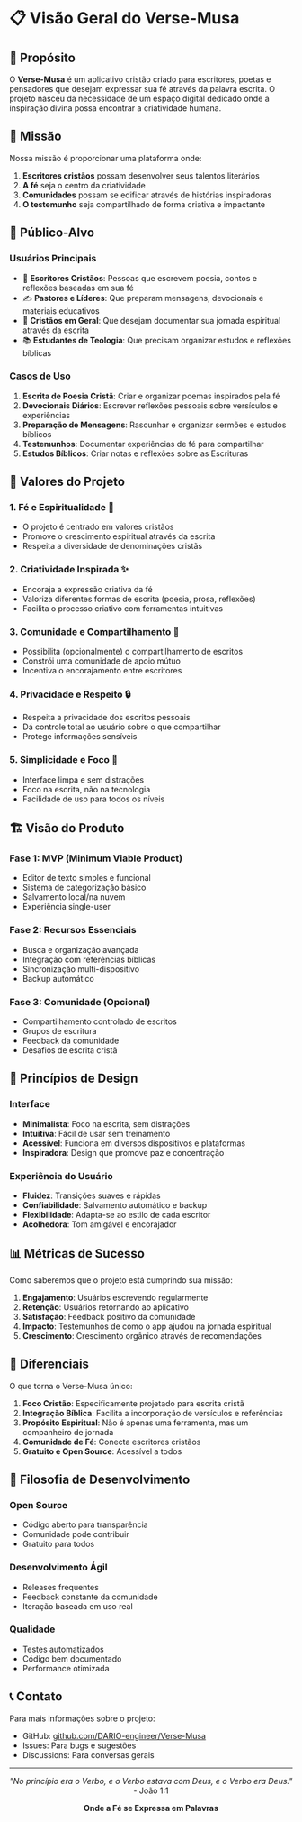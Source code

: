 # 📋 Visão Geral do Verse-Musa

## 🎯 Propósito

O **Verse-Musa** é um aplicativo cristão criado para escritores, poetas e pensadores que desejam expressar sua fé através da palavra escrita. O projeto nasceu da necessidade de um espaço digital dedicado onde a inspiração divina possa encontrar a criatividade humana.

## 🌟 Missão

Nossa missão é proporcionar uma plataforma onde:

1. **Escritores cristãos** possam desenvolver seus talentos literários
2. **A fé** seja o centro da criatividade
3. **Comunidades** possam se edificar através de histórias inspiradoras
4. **O testemunho** seja compartilhado de forma criativa e impactante

## 👥 Público-Alvo

### Usuários Principais
- 📝 **Escritores Cristãos**: Pessoas que escrevem poesia, contos e reflexões baseadas em sua fé
- ✍️ **Pastores e Líderes**: Que preparam mensagens, devocionais e materiais educativos
- 🙏 **Cristãos em Geral**: Que desejam documentar sua jornada espiritual através da escrita
- 📚 **Estudantes de Teologia**: Que precisam organizar estudos e reflexões bíblicas

### Casos de Uso
1. **Escrita de Poesia Cristã**: Criar e organizar poemas inspirados pela fé
2. **Devocionais Diários**: Escrever reflexões pessoais sobre versículos e experiências
3. **Preparação de Mensagens**: Rascunhar e organizar sermões e estudos bíblicos
4. **Testemunhos**: Documentar experiências de fé para compartilhar
5. **Estudos Bíblicos**: Criar notas e reflexões sobre as Escrituras

## 🎨 Valores do Projeto

### 1. **Fé e Espiritualidade** 🙏
- O projeto é centrado em valores cristãos
- Promove o crescimento espiritual através da escrita
- Respeita a diversidade de denominações cristãs

### 2. **Criatividade Inspirada** ✨
- Encoraja a expressão criativa da fé
- Valoriza diferentes formas de escrita (poesia, prosa, reflexões)
- Facilita o processo criativo com ferramentas intuitivas

### 3. **Comunidade e Compartilhamento** 🤝
- Possibilita (opcionalmente) o compartilhamento de escritos
- Constrói uma comunidade de apoio mútuo
- Incentiva o encorajamento entre escritores

### 4. **Privacidade e Respeito** 🔒
- Respeita a privacidade dos escritos pessoais
- Dá controle total ao usuário sobre o que compartilhar
- Protege informações sensíveis

### 5. **Simplicidade e Foco** 🎯
- Interface limpa e sem distrações
- Foco na escrita, não na tecnologia
- Facilidade de uso para todos os níveis

## 🏗️ Visão do Produto

### Fase 1: MVP (Minimum Viable Product)
- Editor de texto simples e funcional
- Sistema de categorização básico
- Salvamento local/na nuvem
- Experiência single-user

### Fase 2: Recursos Essenciais
- Busca e organização avançada
- Integração com referências bíblicas
- Sincronização multi-dispositivo
- Backup automático

### Fase 3: Comunidade (Opcional)
- Compartilhamento controlado de escritos
- Grupos de escritura
- Feedback da comunidade
- Desafios de escrita cristã

## 🎨 Princípios de Design

### Interface
- **Minimalista**: Foco na escrita, sem distrações
- **Intuitiva**: Fácil de usar sem treinamento
- **Acessível**: Funciona em diversos dispositivos e plataformas
- **Inspiradora**: Design que promove paz e concentração

### Experiência do Usuário
- **Fluidez**: Transições suaves e rápidas
- **Confiabilidade**: Salvamento automático e backup
- **Flexibilidade**: Adapta-se ao estilo de cada escritor
- **Acolhedora**: Tom amigável e encorajador

## 📊 Métricas de Sucesso

Como saberemos que o projeto está cumprindo sua missão:

1. **Engajamento**: Usuários escrevendo regularmente
2. **Retenção**: Usuários retornando ao aplicativo
3. **Satisfação**: Feedback positivo da comunidade
4. **Impacto**: Testemunhos de como o app ajudou na jornada espiritual
5. **Crescimento**: Crescimento orgânico através de recomendações

## 🚀 Diferenciais

O que torna o Verse-Musa único:

1. **Foco Cristão**: Especificamente projetado para escrita cristã
2. **Integração Bíblica**: Facilita a incorporação de versículos e referências
3. **Propósito Espiritual**: Não é apenas uma ferramenta, mas um companheiro de jornada
4. **Comunidade de Fé**: Conecta escritores cristãos
5. **Gratuito e Open Source**: Acessível a todos

## 🌱 Filosofia de Desenvolvimento

### Open Source
- Código aberto para transparência
- Comunidade pode contribuir
- Gratuito para todos

### Desenvolvimento Ágil
- Releases frequentes
- Feedback constante da comunidade
- Iteração baseada em uso real

### Qualidade
- Testes automatizados
- Código bem documentado
- Performance otimizada

## 📞 Contato

Para mais informações sobre o projeto:
- GitHub: [github.com/DARIO-engineer/Verse-Musa](https://github.com/DARIO-engineer/Verse-Musa)
- Issues: Para bugs e sugestões
- Discussions: Para conversas gerais

---

<div align="center">

*"No princípio era o Verbo, e o Verbo estava com Deus, e o Verbo era Deus."* - João 1:1

**Onde a Fé se Expressa em Palavras**

</div>
